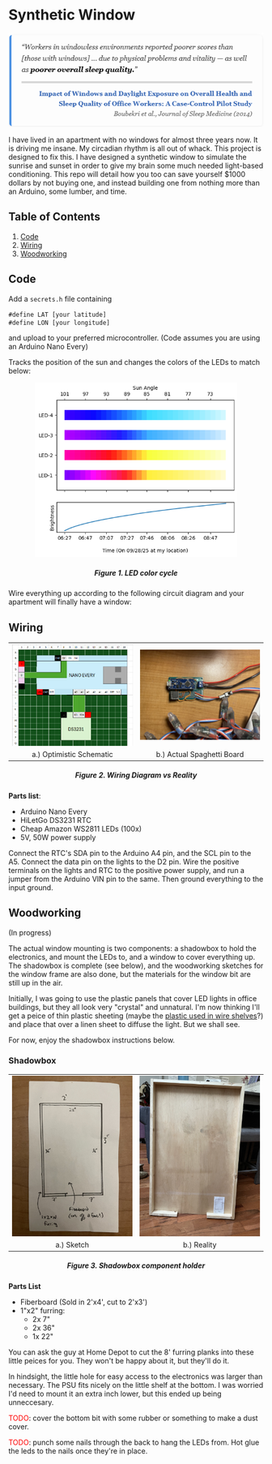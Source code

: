 # Synthetic Window

<div align='center'>
<a href="https://pmc.ncbi.nlm.nih.gov/articles/PMC4031400/"><img src='img/quote.png'/></a>
</div>

I have lived in an apartment with no windows for almost three years now. It is driving me insane. My circadian rhythm is all out of whack. This project is designed to fix this. I have designed a synthetic window to simulate the sunrise and sunset in order to give my brain some much needed light-based conditioning. This repo will detail how you too can save yourself $1000 dollars by not buying one, and instead building one from nothing more than an Arduino, some lumber, and time. 

## Table of Contents
1. [Code](#code)
2. [Wiring](#wiring)
3. [Woodworking](#woodworking)


## Code 
Add a `secrets.h` file containing

    #define LAT [your latitude]
    #define LON [your longitude]

and upload to your preferred microcontroller. (Code assumes you are using an Arduino Nano Every)

Tracks the position of the sun and changes the colors of the LEDs to match below: 

<div align="center">
  <img src="img/led_colors.png" width="400">
  <h5>Figure 1. LED color cycle</h5>
</div>

Wire everything up according to the following circuit diagram and your apartment will finally have a window: 

## Wiring 

<div align="center">

<table>
  <tr>
    <td align="center"><img src="img/schematic.png" width="300"></td>
    <td align="center"><img src="img/proto_board.jpeg" width="300"></td>
  </tr>
  <tr>
    <td align="center">a.) Optimistic Schematic</td>
    <td align="center">b.) Actual Spaghetti Board</td>
  </tr>
</table>

<h5>Figure 2. Wiring Diagram vs Reality</h5>

</div>

**Parts list**: 

* Arduino Nano Every
* HiLetGo DS3231 RTC 
* Cheap Amazon WS2811 LEDs (100x)
* 5V, 50W power supply 

Connect the RTC's SDA pin to the Arduino A4 pin, and the SCL pin to the A5. Connect the data pin on the lights to the D2 pin. Wire the positive terminals on the lights and RTC to the positive power supply, and run a jumper from the Arduino VIN pin to the same. Then ground everything to the input ground. 

## Woodworking 

(In progress)

The actual window mounting is two components: a shadowbox to hold the electronics, and mount the LEDs to, and a window to cover everything up. The shadowbox is complete (see below), and the woodworking sketches for the window frame are also done, but the materials for the window bit are still up in the air. 

Initially, I was going to use the plastic panels that cover LED lights in office buildings, but they all look very "crystal" and unnatural. I'm now thinking I'll get a peice of thin plastic sheeting (maybe the [plastic used in wire shelves](https://www.webstaurantstore.com/regency-shelving-clear-pvc-shelf-mat-overlay-24-x-48/460MATCL2448.html?utm_source=google&utm_medium=cpc&gbraid=0AAAAAD_Dx-vHoIGIAyfE91Kf8GcR_R8S5&gclid=Cj0KCQjw9JLHBhC-ARIsAK4PhcoE0dyCP0kGweBKh7jFsD5pUX2WQJBRpYF8jP98X-JUJFus_wWyagsaAsFpEALw_wcB)?) and place that over a linen sheet to diffuse the light. But we shall see. 

For now, enjoy the shadowbox instructions below.

### Shadowbox 

<div align="center">

<table>
  <tr>
    <td align="center"><img src="img/inner_frame_schamatic.jpeg" width="300"></td>
    <td align="center"><img src="img/inner_frame.jpeg" width="300"></td>
  </tr>
  <tr>
    <td align="center">a.) Sketch</td>
    <td align="center">b.) Reality</td>
  </tr>
</table>

<h5>Figure 3. Shadowbox component holder</h5>
</div>

**Parts List** 

* Fiberboard (Sold in 2'x4', cut to 2'x3')
* 1"x2" furring: 
  * 2x 7" 
  * 2x 36"
  * 1x 22" 

You can ask the guy at Home Depot to cut the 8' furring planks into these little peices for you. They won't be happy about it, but they'll do it. 

In hindsight, the little hole for easy access to the electronics was larger than necessary. The PSU fits nicely on the little shelf at the bottom. I was worried I'd need to mount it an extra inch lower, but this ended up being unneccesary. 

<span style="color:red;">TODO</span>: cover the bottom bit with some rubber or something to make a dust cover. 

<span style="color:red;">TODO</span>: punch some nails through the back to hang the LEDs from. Hot glue the leds to the nails once they're in place. 